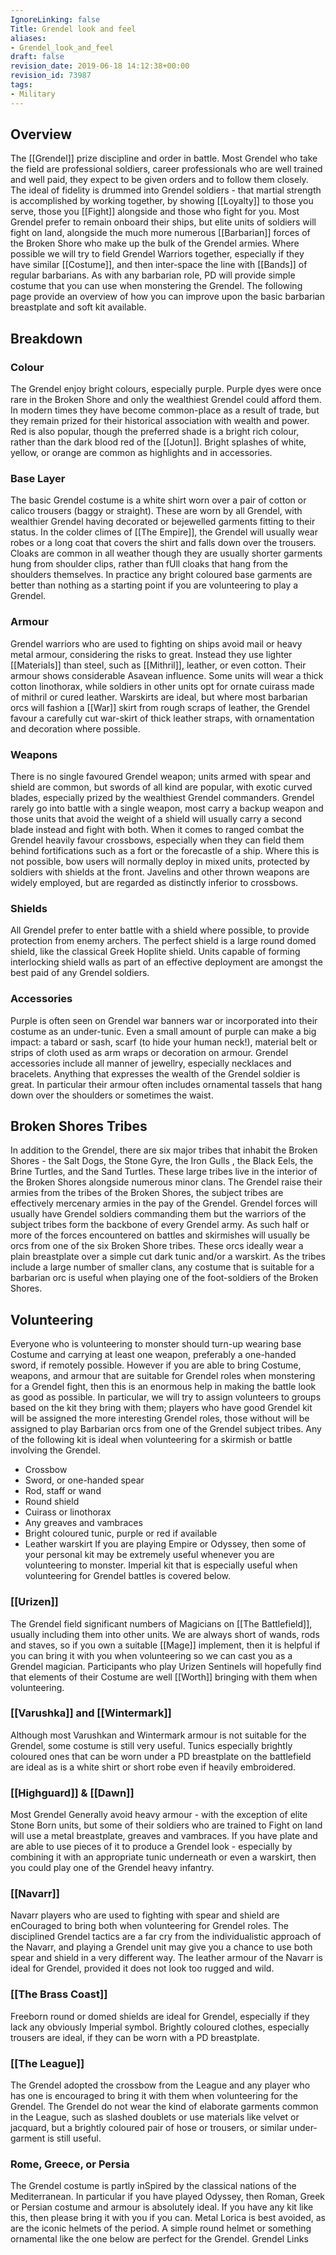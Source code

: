 ```yaml
---
IgnoreLinking: false
Title: Grendel look and feel
aliases:
- Grendel_look_and_feel
draft: false
revision_date: 2019-06-18 14:12:38+00:00
revision_id: 73987
tags:
- Military
---
```


## Overview
The [[Grendel]] prize discipline and order in battle. Most Grendel who take the field are professional soldiers, career professionals who are well trained and well paid, they expect to be given orders and to follow them closely. The ideal of fidelity is drummed into Grendel soldiers - that martial strength is accomplished by working together, by showing [[Loyalty]] to those you serve, those you [[Fight]] alongside and those who fight for you.
Most Grendel prefer to remain onboard their ships, but elite units of soldiers will fight on land, alongside the much more numerous [[Barbarian]] forces of the Broken Shore who make up the bulk of the Grendel armies. Where possible we will try to field Grendel Warriors together, especially if they have similar [[Costume]], and then inter-space the line with [[Bands]] of regular barbarians.
As with any barbarian role, PD will provide simple costume that you can use when monstering the Grendel. The following page provide an overview of how you can improve upon the basic barbarian breastplate and soft kit available.
## Breakdown
### Colour
The Grendel enjoy bright colours, especially purple. Purple dyes were once rare in the Broken Shore and only the wealthiest Grendel could afford them. In modern times they have become common-place as a result of trade, but they remain prized for their historical association with wealth and power. Red is also popular, though the preferred shade is a bright rich colour, rather than the dark blood red of the [[Jotun]]. Bright splashes of white, yellow, or orange are common as highlights and in accessories.
### Base Layer
The basic Grendel costume is a white shirt worn over a pair of cotton or calico trousers (baggy or straight). These are worn by all Grendel, with wealthier Grendel having decorated or bejewelled garments fitting to their status. In the colder climes of [[The Empire]], the Grendel will usually wear robes or a long coat that covers the shirt and falls down over the trousers. Cloaks are common in all weather though they are usually shorter garments hung from shoulder clips, rather than fUll cloaks that hang from the shoulders themselves. 
In practice any bright coloured base garments are better than nothing as a starting point if you are volunteering to play a Grendel.
### Armour
Grendel warriors who are used to fighting on ships avoid mail or heavy metal armour, considering the risks to great. Instead they use lighter [[Materials]] than steel, such as [[Mithril]], leather, or even cotton. Their armour shows considerable Asavean influence. Some units will wear a thick cotton linothorax, while soldiers in other units opt for ornate cuirass made of mithril or cured leather.
Warskirts are ideal, but where most barbarian orcs will fashion a [[War]] skirt from rough scraps of leather, the Grendel favour a carefully cut war-skirt of thick leather straps, with ornamentation and decoration where possible.
### Weapons
There is no single favoured Grendel weapon; units armed with spear and shield are common, but swords of all kind are popular, with exotic curved blades, especially prized by the wealthiest Grendel commanders. Grendel rarely go into battle with a single weapon, most carry a backup weapon and those units that avoid the weight of a shield will usually carry a second blade instead and fight with both.
When it comes to ranged combat the Grendel heavily favour crossbows, especially when they can field them behind fortifications such as a fort or the forecastle of a ship. Where this is not possible, bow users will normally deploy in mixed units, protected by soldiers with shields at the front. Javelins and other thrown weapons are widely employed, but are regarded as distinctly inferior to crossbows.
### Shields
All Grendel prefer to enter battle with a shield where possible, to provide protection from enemy archers. The perfect shield is a large round domed shield, like the classical Greek Hoplite shield. Units capable of forming interlocking shield walls as part of an effective deployment are amongst the best paid of any Grendel soldiers.
### Accessories
Purple is often seen on Grendel war banners war or incorporated into their costume as an under-tunic. Even a small amount of purple can make a big impact: a tabard or sash, scarf (to hide your human neck!), material belt or strips of cloth used as arm wraps or decoration on armour.
Grendel accessories include all manner of jewellry, especially necklaces and bracelets. Anything that expresses the wealth of the Grendel soldier is great. In particular their armour often includes ornamental tassels that hang down over the shoulders or sometimes the waist.
## Broken Shores Tribes
In addition to the Grendel, there are six major tribes that inhabit the Broken Shores - the Salt Dogs, the Stone Gyre, the Iron Gulls , the Black Eels, the Brine Turtles, and the Sand Turtles. These large tribes live in the interior of the Broken Shores alongside numerous minor clans. The Grendel raise their armies from the tribes of the Broken Shores, the subject tribes are effectively mercenary armies in the pay of the Grendel. 
Grendel forces will usually have Grendel soldiers commanding them but the warriors of the subject tribes form the backbone of every Grendel army. As such half or more of the forces encountered on battles and skirmishes will usually be orcs from one of the six Broken Shore tribes. These orcs ideally wear a plain breastplate over a simple cut dark tunic and/or a warskirt. As the tribes include a large number of smaller clans, any costume that is suitable for a barbarian orc is useful when playing one of the foot-soldiers of the Broken Shores.
## Volunteering
Everyone who is volunteering to monster should turn-up wearing base Costume and carrying at least one weapon, preferably a one-handed sword, if remotely possible. However if you are able to bring Costume, weapons, and armour that are suitable for Grendel roles when monstering for a Grendel fight, then this is an enormous help in making the battle look as good as possible. In particular, we will try to assign volunteers to groups based on the kit they bring with them; players who have good Grendel kit will be assigned the more interesting Grendel roles, those without will be assigned to play Barbarian orcs from one of the Grendel subject tribes.
Any of the following kit is ideal when volunteering for a skirmish or battle involving the Grendel.
* Crossbow
* Sword, or one-handed spear
* Rod, staff or wand
* Round shield
* Cuirass or linothorax
* Any greaves and vambraces
* Bright coloured tunic, purple or red if available
* Leather warskirt
If you are playing Empire or Odyssey, then some of your personal kit may be extremely useful whenever you are volunteering to monster. Imperial kit that is especially useful when volunteering for Grendel battles is covered below.
### [[Urizen]]
The Grendel field significant numbers of Magicians on [[The Battlefield]], usually including them into other units. We are always short of wands, rods and staves, so if you own a suitable [[Mage]] implement, then it is helpful if you can bring it with you when volunteering so we can cast you as a Grendel magician. Participants who play Urizen Sentinels will hopefully find that elements of their Costume are well [[Worth]] bringing with them when volunteering. 
### [[Varushka]] and [[Wintermark]]
Although most Varushkan and Wintermark armour is not suitable for the Grendel, some costume is still very useful. Tunics especially brightly coloured ones that can be worn under a PD breastplate on the battlefield are ideal as is a white shirt or short robe even if heavily embroidered.
### [[Highguard]] & [[Dawn]]
Most Grendel Generally avoid heavy armour - with the exception of elite Stone Born units, but some of their soldiers who are trained to Fight on land will use a metal breastplate, greaves and vambraces. If you have plate and are able to use pieces of it to produce a Grendel look - especially by combining it with an appropriate tunic underneath or even a warskirt, then you could play one of the Grendel heavy infantry.
### [[Navarr]]
Navarr players who are used to fighting with spear and shield are enCouraged to bring both when volunteering for Grendel roles. The disciplined Grendel tactics are a far cry from the individualistic approach of the Navarr, and playing a Grendel unit may give you a chance to use both spear and shield in a very different way. The leather armour of the Navarr is ideal for Grendel, provided it does not look too rugged and wild. 
### [[The Brass Coast]]
Freeborn round or domed shields are ideal for Grendel, especially if they lack any obviously Imperial symbol. Brightly coloured clothes, especially trousers are ideal, if they can be worn with a PD breastplate.
### [[The League]]
The Grendel adopted the crossbow from the League and any player who has one is encouraged to bring it with them when volunteering for the Grendel. The Grendel do not wear the kind of elaborate garments common in the League, such as slashed doublets or use materials like velvet or jacquard, but a brightly coloured pair of hose or trousers, or similar under-garment is still useful.
### Rome, Greece, or Persia
The Grendel costume is partly inSpired by the classical nations of the Mediterranean. In particular if you have played Odyssey, then Roman, Greek or Persian costume and armour is absolutely ideal. If you have any kit like this, then please bring it with you if you can. Metal Lorica is best avoided, as are the iconic helmets of the period. A simple round helmet or something ornamental like the one below are perfect for the Grendel.
Grendel Links